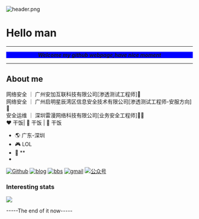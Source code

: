 ![header.png](https://api.lyiqk.cn/bing/)
# Hello man
<hr>
<p style="background-color:blue;" align='center'><i><b>Welcome my github webpage,have nice moment</b></i>
</p>
<hr>

## About me
网络安全 ｜ 广州安加互联科技有限公司[渗透测试工程师]🤔<br>
网络安全 ｜ 广州启明星辰湾区信息安全技术有限公司[渗透测试工程师-安服方向] 🤖<br>
安全运维 ｜ 深圳雷漫网络科技有限公司[业务安全工程师]:man_technologist:<br>
:heart: 干饭| :black_heart: 干饭 | :blue_heart: 干饭

- :earth_americas:  广东-深圳
- :video_game:  LOL
- :gem:  **
- 
[![Github](https://img.shields.io/github/followers/ghostaatrox?label=Github&style=social)](https://github.com/ghostaatrox)
[![blog](https://img.shields.io/badge/blog-Aatrox'blog-green)](https://www.ghostgroup.cn/blog)
[![bbs](https://img.shields.io/badge/BBS-Ghostforum-green)](https://www.ghostgroup.cn/)
[![gmail](https://img.shields.io/badge/email-aatroxghost@gamil.com-green?logo=gmail)](mailto:aatroxghost@gmail.com)
[![公众号](https://img.shields.io/badge/公众号-C3sec-green)](https://www.baidu.com/)

### Interesting stats
![](https://github-readme-stats.vercel.app/api?username=ghostaatrox&theme=dark)

-----The end of it now-----
